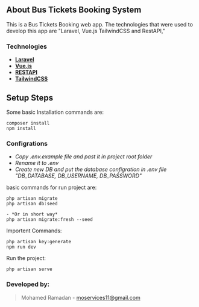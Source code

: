 ## About Bus Tickets Booking System

This is a Bus Tickets Booking web app. 
The technologies that were used to develop this app are "Laravel, Vue.js TailwindCSS and RestAPI,"

### Technologies

- **[Laravel](https://laravel.com/docs/8.x)**
- **[Vue.js](https://vuejs.org/v2/guide/)**
- **[RESTAPI](https://)**
- **[TailwindCSS](https://tailwindcss.com/docs/guides/laravel)**

## Setup Steps

Some basic Installation commands are:
```
composer install
npm install
```
### Configrations

- *Copy .env.example file and past it in project root folder*
- *Rename it to .env*
- *Create new DB and put the database configration in .env file "DB_DATABASE, DB_USERNAME, DB_PASSWORD"*


basic commands for run project are:
```
php artisan migrate
php artisan db:seed

- *Or in short way*
php artisan migrate:fresh --seed
```
Importent Commands:
```
php artisan key:generate
npm run dev

```
Run the project:
```
php artisan serve
```


### Developed by:
> Mohamed Ramadan -
> moservices11@gmail.com